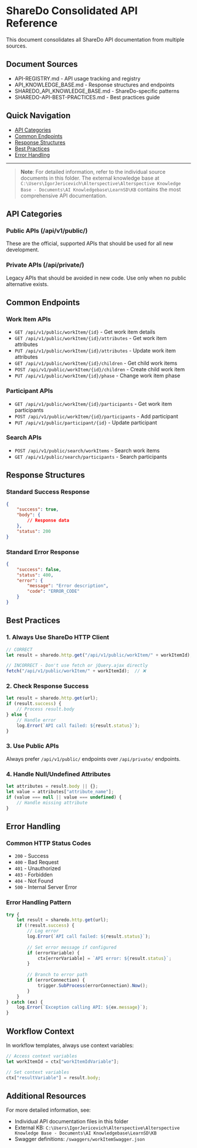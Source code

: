 # ShareDo Consolidated API Reference

This document consolidates all ShareDo API documentation from multiple sources.

## Document Sources
- API-REGISTRY.md - API usage tracking and registry
- API_KNOWLEDGE_BASE.md - Response structures and endpoints
- SHAREDO_API_KNOWLEDGE_BASE.md - ShareDo-specific patterns
- SHAREDO-API-BEST-PRACTICES.md - Best practices guide

## Quick Navigation
- [API Categories](#api-categories)
- [Common Endpoints](#common-endpoints)
- [Response Structures](#response-structures)
- [Best Practices](#best-practices)
- [Error Handling](#error-handling)

---

> **Note**: For detailed information, refer to the individual source documents in this folder.
> The external knowledge base at `C:\Users\IgorJericevich\Alterspective\Alterspective Knowledge Base - Documents\AI Knowledgebase\LearnSD\KB` contains the most comprehensive API documentation.

## API Categories

### Public APIs (/api/v1/public/)
These are the official, supported APIs that should be used for all new development.

### Private APIs (/api/private/)
Legacy APIs that should be avoided in new code. Use only when no public alternative exists.

## Common Endpoints

### Work Item APIs
- `GET /api/v1/public/workItem/{id}` - Get work item details
- `GET /api/v1/public/workItem/{id}/attributes` - Get work item attributes
- `PUT /api/v1/public/workItem/{id}/attributes` - Update work item attributes
- `GET /api/v1/public/workItem/{id}/children` - Get child work items
- `POST /api/v1/public/workItem/{id}/children` - Create child work item
- `PUT /api/v1/public/workItem/{id}/phase` - Change work item phase

### Participant APIs
- `GET /api/v1/public/workItem/{id}/participants` - Get work item participants
- `POST /api/v1/public/workItem/{id}/participants` - Add participant
- `PUT /api/v1/public/participant/{id}` - Update participant

### Search APIs
- `POST /api/v1/public/search/workItems` - Search work items
- `GET /api/v1/public/search/participants` - Search participants

## Response Structures

### Standard Success Response
```json
{
    "success": true,
    "body": {
        // Response data
    },
    "status": 200
}
```

### Standard Error Response
```json
{
    "success": false,
    "status": 400,
    "error": {
        "message": "Error description",
        "code": "ERROR_CODE"
    }
}
```

## Best Practices

### 1. Always Use ShareDo HTTP Client
```javascript
// CORRECT
let result = sharedo.http.get("/api/v1/public/workItem/" + workItemId);

// INCORRECT - Don't use fetch or jQuery.ajax directly
fetch("/api/v1/public/workItem/" + workItemId);  // ❌
```

### 2. Check Response Success
```javascript
let result = sharedo.http.get(url);
if (result.success) {
    // Process result.body
} else {
    // Handle error
    log.Error(`API call failed: ${result.status}`);
}
```

### 3. Use Public APIs
Always prefer `/api/v1/public/` endpoints over `/api/private/` endpoints.

### 4. Handle Null/Undefined Attributes
```javascript
let attributes = result.body || {};
let value = attributes["attribute_name"];
if (value === null || value === undefined) {
    // Handle missing attribute
}
```

## Error Handling

### Common HTTP Status Codes
- `200` - Success
- `400` - Bad Request
- `401` - Unauthorized
- `403` - Forbidden
- `404` - Not Found
- `500` - Internal Server Error

### Error Handling Pattern
```javascript
try {
    let result = sharedo.http.get(url);
    if (!result.success) {
        // Log error
        log.Error(`API call failed: ${result.status}`);
        
        // Set error message if configured
        if (errorVariable) {
            ctx[errorVariable] = `API error: ${result.status}`;
        }
        
        // Branch to error path
        if (errorConnection) {
            trigger.SubProcess(errorConnection).Now();
        }
    }
} catch (ex) {
    log.Error(`Exception calling API: ${ex.message}`);
}
```

## Workflow Context

In workflow templates, always use context variables:
```javascript
// Access context variables
let workItemId = ctx["workItemIdVariable"];

// Set context variables
ctx["resultVariable"] = result.body;
```

## Additional Resources

For more detailed information, see:
- Individual API documentation files in this folder
- External KB: `C:\Users\IgorJericevich\Alterspective\Alterspective Knowledge Base - Documents\AI Knowledgebase\LearnSD\KB`
- Swagger definitions: `/swaggers/workItemSwagger.json`